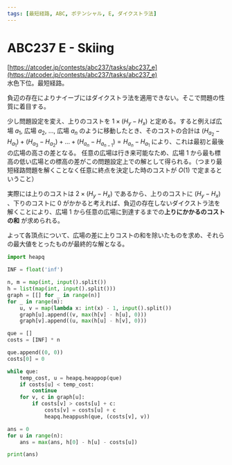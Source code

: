 ```yaml
---
tags: [最短経路, ABC, ポテンシャル, E, ダイクストラ法]
---
```


# ABC237 E - Skiing

[https://atcoder.jp/contests/abc237/tasks/abc237_e](https://atcoder.jp/contests/abc237/tasks/abc237_e)  
水色下位。最短経路。

負辺の存在によりナイーブにはダイクストラ法を適用できない。そこで問題の性質に着目する。

少し問題設定を変え、上りのコストを $1\times(H_y-H_x)$ と定める。すると例えば広場 $a_1,$ 広場 $a_2,$ $\ldots,$ 広場 $a_n$ のように移動したとき、そのコストの合計は $(H_{a_2}-H_{a_1})+(H_{a_3}-H_{a_2})+\ldots+(H_{a_n}-H_{a_{n-1}})=H_{a_n}-H_{a_1}$ により、これは最初と最後の広場の高さの差となる。
任意の広場は行き来可能なため、広場 $1$ から最も標高の低い広場との標高の差がこの問題設定上での解として得られる。（つまり最短経路問題を解くことなく任意に終点を決定した時のコストが $O(1)$ で定まるということ）

実際には上りのコストは $2\times(H_y-H_x)$ であるから、上りのコストに $(H_y-H_x)$ 、下りのコストに $0$ がかかると考えれば、負辺の存在しないダイクストラ法を解くことにより、広場 1 から任意の広場に到達するまでの**上りにかかるのコストの和**
が求められる。

よって各頂点について、広場の差に上りコストの和を除いたものを求め、それらの最大値をとったものが最終的な解となる。

```py
import heapq

INF = float('inf')

n, m = map(int, input().split())
h = list(map(int, input().split()))
graph = [[] for _ in range(n)]
for _ in range(m):
    u, v = map(lambda x: int(x) - 1, input().split())
    graph[u].append((v, max(h[v] - h[u], 0)))
    graph[v].append((u, max(h[u] - h[v], 0)))

que = []
costs = [INF] * n

que.append((0, 0))
costs[0] = 0

while que:
    temp_cost, u = heapq.heappop(que)
    if costs[u] < temp_cost:
        continue
    for v, c in graph[u]:
        if costs[v] > costs[u] + c:
            costs[v] = costs[u] + c
            heapq.heappush(que, (costs[v], v))

ans = 0
for u in range(n):
    ans = max(ans, h[0] - h[u] - costs[u])

print(ans)

```
